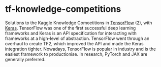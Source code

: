 # tf-knowledge-competitions

Solutions to the Kaggle Knowledge Comoetitions in [TensorFlow](https://www.tensorflow.org/) (2), with [Keras](https://keras.io/). TensorFlow was one of the first successful deep learning frameworks and Keras is an API specification for interacting with frameworks at a high-level of abstraction. TensorFlow went through an overhaul to create TF2, which improved the API and made the Keras integration tighter. Nowadays, TensorFlow is popular in industry and is the easiest framework to productionise. In research, PyTorch and JAX are generally preferred.
